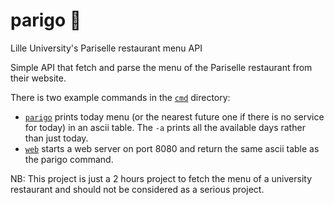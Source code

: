 # parigo 🥗

Lille University's Pariselle restaurant menu API

Simple API that fetch and parse the menu of the Pariselle restaurant from their website.

There is two example commands in the [`cmd`](https://github.com/Scotow/parigo/tree/master/cmd) directory:

- [`parigo`](https://github.com/Scotow/parigo/tree/master/cmd/parigo) prints today menu (or the nearest future one if there is no service for today) in an ascii table. The `-a` prints all the available days rather than just today. 
- [`web`](https://github.com/Scotow/parigo/tree/master/cmd/web) starts a web server on port 8080 and return the same ascii table as the parigo command.

NB: This project is just a 2 hours project to fetch the menu of a university restaurant and should not be considered as a serious project.
